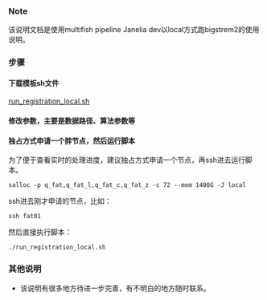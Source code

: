 ### Note

该说明文档是使用multifish pipeline Janelia dev以local方式跑bigstrem2的使用说明。

### 步骤

#### 下载模板sh文件

[run_registration_local.sh](https://github.com/CIBRalgosw/Cluster_User_Manual/blob/cv/bigstream/run_registration_local.sh)

#### 修改参数，主要是数据路径、算法参数等

#### 独占方式申请一个胖节点，然后运行脚本

为了便于查看实时的处理进度，建议独占方式申请一个节点，再ssh进去运行脚本。

```commandline
salloc -p q_fat,q_fat_l,q_fat_c,q_fat_z -c 72 --mem 1400G -J local
```

ssh进去刚才申请的节点，比如：

```commandline
ssh fat01
```

然后直接执行脚本：

```commandline
./run_registration_local.sh
```

### 其他说明

* 该说明有很多地方待进一步完善，有不明白的地方随时联系。